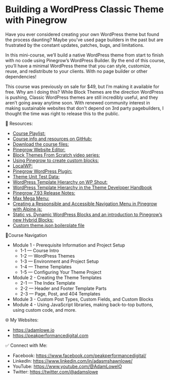 # Building a WordPress Classic Theme with Pinegrow

Have you ever considered creating your own WordPress theme but found the process daunting? Maybe you’ve used page builders in the past but are frustrated by the constant updates, patches, bugs, and limitations.

In this mini-course, we’ll build a native WordPress theme from start to finish with no code using Pinegrow’s WordPress Builder. By the end of this course, you’ll have a minimal WordPress theme that you can style, customize, reuse, and redistribute to your clients. With no page builder or other dependencies!

This course was previously on sale for $49, but I’m making it available for free. Why am I doing this? While Block Themes are the direction WordPress is pushing, Classic WordPress themes are still incredibly useful, and they aren’t going away anytime soon. With renewed community interest in making sustainable websites that don't depend on 3rd party pagebuilders, I thought the time was right to release this to the public.

🧰 Resources:

-   [Course Playlist:](https://www.youtube.com/playlist?list=PLbMkvFuaj0FSYt0flBccIJQ3CNWDSb3MZ)
-   [Course info and resources on GitHub:](https://github.com/adamslowe/pinegrow-wp-theme-course)
-   [Download the course files:](https://github.com/adamslowe/pinegrow-wp-theme-course/releases/download/1.0.2/nocodetheme-coursefiles-1.0.2.zip)
-   [Pinegrow Website Editor:](https://pinegrow.com/)
-   [Block Themes From Scratch video series:](https://www.youtube.com/playlist?list=PLbMkvFuaj0FScHxn9yubiXD_Z_iT5WUoK)
-   [Using Pinegrow to create custom blocks:](https://youtu.be/oZRZYaLzEw4)
-   [LocalWP:](https://localwp.com)
-   [Pinegrow WordPress Plugin:](https://pinegrow.com/wordpress)
-   [Theme Unit Test Data:](https://codex.wordpress.org/Theme_Unit_Test)
-   [WordPress Template Hierarchy on WP Shout:](https://wphierarchy.com/)
-   [WordPress Template Hierarchy in the Theme Developer Handbook](https://developer.wordpress.org/themes/basics/template-hierarchy/)
-   [Pinegrow 7.93 Release Notes:](https://docs.pinegrow.com/release_notes/pinegrow-web-editor-7-93/)
-   [Max Mega Menu:](https://www.megamenu.com/)
-   [Creating a Responsible and Accessible Navigation Menu in Pinegrow with Alpine.js:](https://youtu.be/t4ph7z3aLMk)
-   [Static vs. Dynamic WordPress Blocks and an introduction to Pinegrow’s new Hybrid Blocks:](https://youtu.be/VnKudl0livY)
-   [Custom theme.json boilerplate file](https://github.com/adamslowe/pinegrow-wp-theme-course/blob/main/coursefiles/custom_theme.json)

🧭Course Navigation

-   Module 1 - Prerequisite Information and Project Setup
    -   1-1 — Course Intro
    -   1-2 — WordPress Themes
    -   1-3 — Environment and Project Setup
    -   1-4 — Theme Templates
    -   1-5 — Configuring Your Theme Project
-   Module 2 - Creating the Theme Templates
    -   2-1 — The Index Template
    -   2-2 — Header and Footer Template Parts
    -   2-3 — Page, Post, and 404 Templates
-   Module 3 - Custom Post Types, Custom Fields, and Custom Blocks
-   Module 4 - Using JavaScript libraries, making back-to-top buttons, using custom code, and more.

🌐 My Websites:

-   https://adamlowe.io
-   https://peakperformancedigital.com

✅ Connect with Me:

-   Facebook: https://www.facebook.com/peakperformancedigital/
-   LinkedIn: https://www.linkedin.com/in/adasmshawnlowe/
-   YouTube: https://www.youtube.com/@AdamLoweIO
-   Twitter: https://twitter.com/@adamslowe
